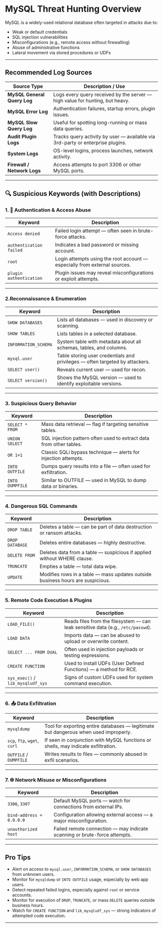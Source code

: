# MySQL Threat Hunting Overview

MySQL is a widely-used relational database often targeted in attacks due to:

- Weak or default credentials
- SQL injection vulnerabilities
- Misconfigurations (e.g., remote access without firewalling)
- Abuse of administrative functions
- Lateral movement via stored procedures or UDFs

---

## Recommended Log Sources

| Source Type               | Description / Use |
|---------------------------|-------------------|
| **MySQL General Query Log** | Logs every query received by the server — high value for hunting, but heavy. |
| **MySQL Error Log**       | Authentication failures, startup errors, plugin issues. |
| **MySQL Slow Query Log**  | Useful for spotting long-running or mass data queries. |
| **Audit Plugin Logs**     | Tracks query activity by user — available via 3rd-party or enterprise plugins. |
| **System Logs**           | OS-level logins, process launches, network activity. |
| **Firewall / Network Logs** | Access attempts to port 3306 or other MySQL ports. |

---

## 🔍 Suspicious Keywords (with Descriptions)

### 1. 🚪 Authentication & Access Abuse

| Keyword             | Description |
|---------------------|-------------|
| `Access denied`     | Failed login attempt — often seen in brute-force attacks. |
| `authentication failed` | Indicates a bad password or missing account. |
| `root`              | Login attempts using the root account — especially from external sources. |
| `plugin authentication` | Plugin issues may reveal misconfigurations or exploit attempts. |

---

### 2.Reconnaissance & Enumeration

| Keyword             | Description |
|---------------------|-------------|
| `SHOW DATABASES`    | Lists all databases — used in discovery or scanning. |
| `SHOW TABLES`       | Lists tables in a selected database. |
| `INFORMATION_SCHEMA`| System table with metadata about all schemas, tables, and columns. |
| `mysql.user`        | Table storing user credentials and privileges — often targeted by attackers. |
| `SELECT user()`     | Reveals current user — used for recon. |
| `SELECT version()`  | Shows the MySQL version — used to identify exploitable versions. |

---

### 3. Suspicious Query Behavior

| Keyword             | Description |
|---------------------|-------------|
| `SELECT * FROM`     | Mass data retrieval — flag if targeting sensitive tables. |
| `UNION SELECT`      | SQL injection pattern often used to extract data from other tables. |
| `OR 1=1`            | Classic SQLi bypass technique — alerts for injection attempts. |
| `INTO OUTFILE`      | Dumps query results into a file — often used for exfiltration. |
| `INTO DUMPFILE`     | Similar to OUTFILE — used in MySQL to dump data or binaries. |

---

### 4. Dangerous SQL Commands

| Keyword             | Description |
|---------------------|-------------|
| `DROP TABLE`        | Deletes a table — can be part of data destruction or ransom attacks. |
| `DROP DATABASE`     | Deletes entire databases — highly destructive. |
| `DELETE FROM`       | Deletes data from a table — suspicious if applied without WHERE clause. |
| `TRUNCATE`          | Empties a table — total data wipe. |
| `UPDATE`            | Modifies rows in a table — mass updates outside business hours are suspicious. |

---

### 5. Remote Code Execution & Plugins

| Keyword             | Description |
|---------------------|-------------|
| `LOAD_FILE()`       | Reads files from the filesystem — can leak sensitive data (e.g., `/etc/passwd`). |
| `LOAD DATA`         | Imports data — can be abused to upload or overwrite content. |
| `SELECT ... FROM DUAL` | Often used in injection payloads or testing expressions. |
| `CREATE FUNCTION`   | Used to install UDFs (User Defined Functions) — a method for RCE. |
| `sys_exec()` / `lib_mysqludf_sys` | Signs of custom UDFs used for system command execution. |

---

### 6. 📤 Data Exfiltration

| Keyword             | Description |
|---------------------|-------------|
| `mysqldump`         | Tool for exporting entire databases — legitimate but dangerous when used improperly. |
| `scp`, `ftp`, `wget`, `curl` | If seen in conjunction with MySQL functions or shells, may indicate exfiltration. |
| `OUTFILE` / `DUMPFILE` | Writes results to files — commonly abused in exfil scenarios. |

---

### 7. 🌐 Network Misuse or Misconfigurations

| Keyword             | Description |
|---------------------|-------------|
| `3306`, `3307`      | Default MySQL ports — watch for connections from external IPs. |
| `bind-address = 0.0.0.0` | Configuration allowing external access — a major misconfiguration. |
| `unauthorized host` | Failed remote connection — may indicate scanning or brute-force attempts. |

---

## Pro Tips

- Alert on access to `mysql.user`, `INFORMATION_SCHEMA`, or `SHOW DATABASES` from unknown users.
- Monitor for `mysqldump` or `INTO OUTFILE` usage, especially by web app users.
- Detect repeated failed logins, especially against `root` or service accounts.
- Monitor for execution of `DROP`, `TRUNCATE`, or mass `DELETE` queries outside business hours.
- Watch for `CREATE FUNCTION` and `lib_mysqludf_sys` — strong indicators of attempted code execution.

---

